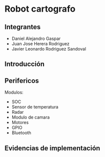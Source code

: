 # Robot cartografo
##  Integrantes
* Daniel Alejandro Gaspar
* Juan Jose Herera Rodriguez
* Javier Leonardo Rodriguez Sandoval


##  Introducción

##  Perifericos
Modulos:
* SOC
* Sensor de temperatura
* Radar
* Modulo de camara
* Motores
* GPIO
* Bluetooth



## Evidencias de implementación
